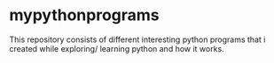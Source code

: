 # mypythonprograms
This repository consists of different interesting python programs that i created while exploring/ learning python and how it works.
